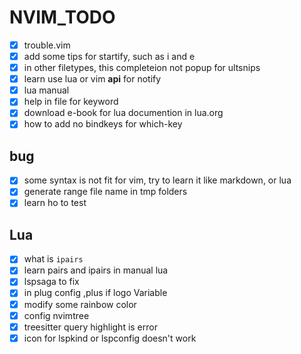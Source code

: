 NVIM_TODO
===

- [X] trouble.vim
- [X] add some tips for startify, such as i and e
- [X] in other filetypes, this completeion not popup for ultsnips
- [X] learn use lua or vim **api** for notify
- [X] lua manual
- [X] help in file for keyword
- [X] download e-book for lua documention in lua.org
- [X] how to add no bindkeys for which-key

bug
-
- [X] some syntax is not fit for vim, try to learn it like markdown, or lua
- [X] generate range file name in tmp folders
- [X] learn ho to test

Lua
-
- [X] what is `ipairs`
- [X] learn pairs and ipairs in manual lua
- [X] lspsaga to fix
- [X] in plug config ,plus if logo Variable
- [X] modify some rainbow color
- [X] config nvimtree
- [X] treesitter query highlight is error
- [X] icon for lspkind or lspconfig doesn't work

